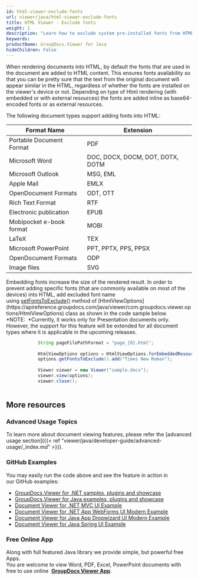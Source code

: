 ```yaml
---
id: html-viewer-exclude-fonts
url: viewer/java/html-viewer-exclude-fonts
title: HTML Viewer - Exclude fonts
weight: 1
description: "Learn how to exclude system pre-installed fonts from HTML markup to reduce rendered document size when displaying documents with GroupDocs.Viewer for Java."
keywords: 
productName: GroupDocs.Viewer for Java
hideChildren: False
---
```

When rendering documents into HTML, by default the fonts that are used in the document are added to HTML content. This ensures fonts availability so that you can be pretty sure that the text from the original document will appear similar in the HTML, regardless of whether the fonts are installed on the viewer's device or not. Depending on type of Html rendering (with embedded or with external resources) the fonts are added inline as base64-encoded fonts or as external resources.   
  
The following document types support adding fonts into HTML:

| Format Name | Extension |
| --- | --- |
| Portable Document Format | PDF |
| Microsoft Word | DOC, DOCX, DOCM, DOT, DOTX, DOTM |
| Microsoft Outlook | MSG, EML |
| Apple Mail | EMLX |
| OpenDocument Formats | ODT, OTT |
| Rich Text Format | RTF |
| Electronic publication | EPUB |
| Mobipocket e-book format | MOBI |
| LaTeX | TEX |
| Microsoft PowerPoint | PPT, PPTX, PPS, PPSX |
| OpenDocument Formats | ODP |
| Image files | SVG  |

Embedding fonts increase the size of the rendered result. In order to prevent adding specific fonts (that are commonly available on most of the devices) into HTML, add excluded font name using [setFontsToExclude()](https://apireference.groupdocs.com/java/viewer/com.groupdocs.viewer.options/HtmlViewOptions#setFontsToExclude(java.util.List)) method of [HtmlViewOptions](https://apireference.groupdocs.com/java/viewer/com.groupdocs.viewer.options/HtmlViewOptions) class as shown in the code sample below.   
*NOTE:  *Currently, it works only for Presentation documents only. However, the support for this feature will be extended for all document types where it is applicable in the upcoming releases.

```java
            String pageFilePathFormat = "page_{0}.html";
                        
            HtmlViewOptions options = HtmlViewOptions.forEmbeddedResources(pageFilePathFormat);
            options.getFontsToExclude().add("Times New Roman");
 
			Viewer viewer = new Viewer("sample.docx");
            viewer.view(options);
			viewer.close();
          
```

## More resources
### Advanced Usage Topics
To learn more about document viewing features, please refer the [advanced usage section]({{< ref "viewer/java/developer-guide/advanced-usage/_index.md" >}}).

### GitHub Examples
You may easily run the code above and see the feature in action in our GitHub examples:
*   [GroupDocs.Viewer for .NET samples, plugins and showcase](https://github.com/groupdocs-viewer/GroupDocs.Viewer-for-.NET)    
*   [GroupDocs.Viewer for Java examples, plugins and showcase](https://github.com/groupdocs-viewer/GroupDocs.Viewer-for-Java)    
*   [Document Viewer for .NET MVC UI Example](https://github.com/groupdocs-viewer/GroupDocs.Viewer-for-.NET-MVC)    
*   [Document Viewer for .NET App WebForms UI Modern Example](https://github.com/groupdocs-viewer/GroupDocs.Viewer-for-.NET-WebForms)    
*   [Document Viewer for Java App Dropwizard UI Modern Example](https://github.com/groupdocs-viewer/GroupDocs.Viewer-for-Java-Dropwizard)    
*   [Document Viewer for Java Spring UI Example](https://github.com/groupdocs-viewer/GroupDocs.Viewer-for-Java-Spring)
    
### Free Online App
Along with full featured Java library we provide simple, but powerful free Apps.  
You are welcome to view Word, PDF, Excel, PowerPoint documents with free to use online  **[GroupDocs Viewer App](https://products.groupdocs.app/viewer)**.
